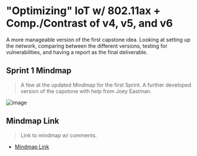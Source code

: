 # "Optimizing" IoT w/ 802.11ax + Comp./Contrast of v4, v5, and v6
A more manageable version of the first capstone idea. Looking at setting up the network, comparing between the different versions, testing for vulnerabilities, and having a report as the final deliverable. 
## Sprint 1 Mindmap
> A few at the updated Mindmap for the first Sprint. A further developed version of the capstone with help from Joey Eastman.

![image](https://github.com/seabar24/Capstone/assets/71162295/6404fb8e-a675-4a41-87d5-1bf13fb2e466)

## Mindmap Link
> Link to mindmap w/ comments.
* [Mindmap Link](https://drive.mindmup.com/map/1R8EBa6PI2j-Inq2aMGillYrc-WuBF6wt)
